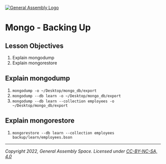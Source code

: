 [![General Assembly Logo](https://ga-dash.s3.amazonaws.com/production/assets/logo-9f88ae6c9c3871690e33280fcf557f33.png)](https://generalassemb.ly)

# Mongo - Backing Up

## Lesson Objectives

1. Explain mongodump
1. Explain mongorestore

## Explain mongodump

1. `mongodump -o ~/Desktop/mongo_db/export`
1. `mongodump --db learn -o ~/Desktop/mongo_db/export`
1. `mongodump --db learn --collection employees -o ~/Desktop/mongo_db/export`

## Explain mongorestore

1. `mongorestore --db learn --collection employees backup/learn/employees.bson`

---

_Copyright 2022, General Assembly Space. Licensed under [CC-BY-NC-SA, 4.0](https://creativecommons.org/licenses/by-nc-sa/4.0/)_
